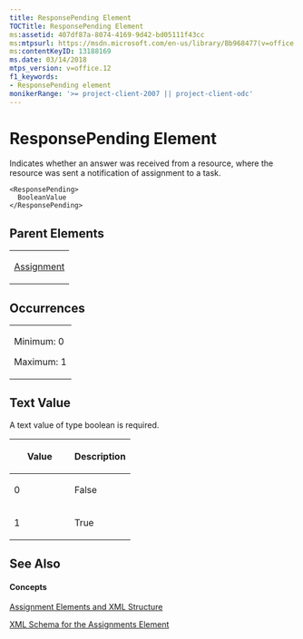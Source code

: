 ```yaml
---
title: ResponsePending Element
TOCTitle: ResponsePending Element
ms:assetid: 407df87a-8074-4169-9d42-bd05111f43cc
ms:mtpsurl: https://msdn.microsoft.com/en-us/library/Bb968477(v=office.12)
ms:contentKeyID: 13188169
ms.date: 03/14/2018
mtps_version: v=office.12
f1_keywords:
- ResponsePending element
monikerRange: '>= project-client-2007 || project-client-odc'
---
```


# ResponsePending Element




Indicates whether an answer was received from a resource, where the resource was sent a notification of assignment to a task.

    <ResponsePending>
      BooleanValue
    </ResponsePending>

## Parent Elements

<table>
<colgroup>
<col style="width: 100%" />
</colgroup>
<tbody>
<tr class="odd">
<td><p><a href="assignment-element.md">Assignment</a></p></td>
</tr>
</tbody>
</table>

## Occurrences

<table>
<colgroup>
<col style="width: 100%" />
</colgroup>
<tbody>
<tr class="odd">
<td><p>Minimum: 0</p>
<p>Maximum: 1</p></td>
</tr>
</tbody>
</table>

## Text Value

A text value of type boolean is required.

<table>
<colgroup>
<col style="width: 50%" />
<col style="width: 50%" />
</colgroup>
<thead>
<tr class="header">
<th><p>Value</p></th>
<th><p>Description</p></th>
</tr>
</thead>
<tbody>
<tr class="odd">
<td><p>0</p></td>
<td><p>False</p></td>
</tr>
<tr class="even">
<td><p>1</p></td>
<td><p>True</p></td>
</tr>
</tbody>
</table>

## See Also

#### Concepts

[Assignment Elements and XML Structure](assignment-elements-and-xml-structure.md)

[XML Schema for the Assignments Element](xml-schema-for-the-assignments-element.md)

